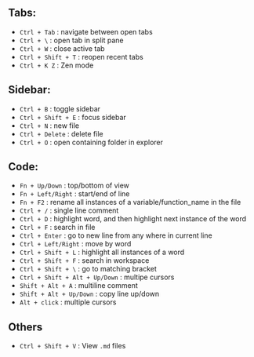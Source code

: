 ## Tabs:
- `Ctrl + Tab` : navigate between open tabs
- `Ctrl + \` : open tab in split pane
- `Ctrl + W` : close active tab
- `Ctrl + Shift + T` : reopen recent tabs
- `Ctrl + K Z` : Zen mode

## Sidebar:
- `Ctrl + B` : toggle sidebar
- `Ctrl + Shift + E` : focus sidebar
- `Ctrl + N` : new file
- `Ctrl + Delete` : delete file
- `Ctrl + O` : open containing folder in explorer

## Code:
- `Fn + Up/Down` : top/bottom of view
- `Fn + Left/Right` : start/end of line
- `Fn + F2` : rename all instances of a variable/function_name in the file
- `Ctrl + /` : single line comment
- `Ctrl + D` : highlight word, and then highlight next instance of the word
- `Ctrl + F` : search in file
- `Ctrl + Enter` : go to new line from any where in current line
- `Ctrl + Left/Right` : move by word
- `Ctrl + Shift + L` : highlight all instances of a word
- `Ctrl + Shift + F` : search in workspace
- `Ctrl + Shift + \` : go to matching bracket
- `Ctrl + Shift + Alt + Up/Down` : multipe cursors
- `Shift + Alt + A` : multiline comment
- `Shift + Alt + Up/Down` : copy line up/down
- `Alt + click` : multiple cursors

## Others
- `Ctrl + Shift + V` : View `.md` files